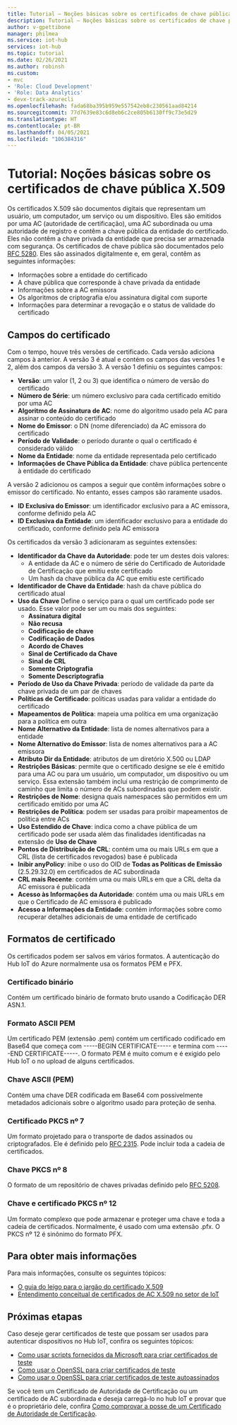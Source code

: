 ```yaml
---
title: Tutorial – Noções básicas sobre os certificados de chave pública X.509 para o Hub IoT do Azure | Microsoft Docs
description: Tutorial – Noções básicas sobre os certificados de chave pública X.509 para o Hub IoT do Azure
author: v-gpettibone
manager: philmea
ms.service: iot-hub
services: iot-hub
ms.topic: tutorial
ms.date: 02/26/2021
ms.author: robinsh
ms.custom:
- mvc
- 'Role: Cloud Development'
- 'Role: Data Analytics'
- devx-track-azurecli
ms.openlocfilehash: fada68ba395b959e557542eb8c230561aad84214
ms.sourcegitcommit: 77d7639e83c6d8eb6c2ce805b6130ff9c73e5d29
ms.translationtype: HT
ms.contentlocale: pt-BR
ms.lasthandoff: 04/05/2021
ms.locfileid: "106384316"
---
```

# <a name="tutorial-understanding-x509-public-key-certificates"></a>Tutorial: Noções básicas sobre os certificados de chave pública X.509

Os certificados X.509 são documentos digitais que representam um usuário, um computador, um serviço ou um dispositivo. Eles são emitidos por uma AC (autoridade de certificação), uma AC subordinada ou uma autoridade de registro e contêm a chave pública da entidade do certificado. Eles não contêm a chave privada da entidade que precisa ser armazenada com segurança. Os certificados de chave pública são documentados pelo [RFC 5280](https://tools.ietf.org/html/rfc5280). Eles são assinados digitalmente e, em geral, contêm as seguintes informações:

* Informações sobre a entidade do certificado
* A chave pública que corresponde à chave privada da entidade
* Informações sobre a AC emissora
* Os algoritmos de criptografia e/ou assinatura digital com suporte
* Informações para determinar a revogação e o status de validade do certificado

## <a name="certificate-fields"></a>Campos do certificado

Com o tempo, houve três versões de certificado. Cada versão adiciona campos à anterior. A versão 3 é atual e contém os campos das versões 1 e 2, além dos campos da versão 3. A versão 1 definiu os seguintes campos:

* **Versão**: um valor (1, 2 ou 3) que identifica o número de versão do certificado
* **Número de Série**: um número exclusivo para cada certificado emitido por uma AC
* **Algoritmo de Assinatura de AC**: nome do algoritmo usado pela AC para assinar o conteúdo do certificado
* **Nome do Emissor**: o DN (nome diferenciado) da AC emissora do certificado
* **Período de Validade**: o período durante o qual o certificado é considerado válido
* **Nome da Entidade**: nome da entidade representada pelo certificado
* **Informações de Chave Pública da Entidade**: chave pública pertencente à entidade do certificado

A versão 2 adicionou os campos a seguir que contêm informações sobre o emissor do certificado. No entanto, esses campos são raramente usados.

* **ID Exclusiva do Emissor**: um identificador exclusivo para a AC emissora, conforme definido pela AC
* **ID Exclusiva da Entidade**: um identificador exclusivo para a entidade do certificado, conforme definido pela AC emissora

Os certificados da versão 3 adicionaram as seguintes extensões:

* **Identificador da Chave da Autoridade**: pode ter um destes dois valores:
  * A entidade da AC e o número de série do Certificado de Autoridade de Certificação que emitiu este certificado
  * Um hash da chave pública da AC que emitiu este certificado
* **Identificador de Chave da Entidade**: hash da chave pública do certificado atual
* **Uso da Chave** Define o serviço para o qual um certificado pode ser usado. Esse valor pode ser um ou mais dos seguintes:
  * **Assinatura digital**
  * **Não recusa**
  * **Codificação de chave**
  * **Codificação de Dados**
  * **Acordo de Chaves**
  * **Sinal de Certificado da Chave**
  * **Sinal de CRL**
  * **Somente Criptografia**
  * **Somente Descriptografia**
* **Período de Uso da Chave Privada**: período de validade da parte da chave privada de um par de chaves
* **Políticas de Certificado**: políticas usadas para validar a entidade do certificado
* **Mapeamentos de Política**: mapeia uma política em uma organização para a política em outra
* **Nome Alternativo da Entidade**: lista de nomes alternativos para a entidade
* **Nome Alternativo do Emissor**: lista de nomes alternativos para a AC emissora
* **Atributo Dir da Entidade**: atributos de um diretório X.500 ou LDAP
* **Restrições Básicas**: permite que o certificado designe se ele é emitido para uma AC ou para um usuário, um computador, um dispositivo ou um serviço. Essa extensão também inclui uma restrição de comprimento de caminho que limita o número de ACs subordinadas que podem existir.
* **Restrições de Nome**: designa quais namespaces são permitidos em um certificado emitido por uma AC
* **Restrições de Política**: podem ser usadas para proibir mapeamentos de política entre ACs
* **Uso Estendido de Chave**: indica como a chave pública de um certificado pode ser usada além das finalidades identificadas na extensão de **Uso de Chave**
* **Pontos de Distribuição de CRL**: contém uma ou mais URLs em que a CRL (lista de certificados revogados) base é publicada
* **Inibir anyPolicy**: inibe o uso do OID de **Todas as Políticas de Emissão** (2.5.29.32.0) em certificados de AC subordinada
* **CRL mais Recente**: contém uma ou mais URLs em que a CRL delta da AC emissora é publicada
* **Acesso às Informações da Autoridade**: contém uma ou mais URLs em que o Certificado de AC emissora é publicado
* **Acesso a Informações da Entidade**: contém informações sobre como recuperar detalhes adicionais de uma entidade de certificado

## <a name="certificate-formats"></a>Formatos de certificado

Os certificados podem ser salvos em vários formatos. A autenticação do Hub IoT do Azure normalmente usa os formatos PEM e PFX.

### <a name="binary-certificate"></a>Certificado binário

Contém um certificado binário de formato bruto usando a Codificação DER ASN.1.

### <a name="ascii-pem-format"></a>Formato ASCII PEM

Um certificado PEM (extensão .pem) contém um certificado codificado em Base64 que começa com -----BEGIN CERTIFICATE----- e termina com -----END CERTIFICATE-----. O formato PEM é muito comum e é exigido pelo Hub IoT o no upload de alguns certificados.

### <a name="ascii-pem-key"></a>Chave ASCII (PEM)

Contém uma chave DER codificada em Base64 com possivelmente metadados adicionais sobre o algoritmo usado para proteção de senha.

### <a name="pkcs7-certificate"></a>Certificado PKCS nº 7

Um formato projetado para o transporte de dados assinados ou criptografados. Ele é definido pelo [RFC 2315](https://tools.ietf.org/html/rfc2315). Pode incluir toda a cadeia de certificados.

### <a name="pkcs8-key"></a>Chave PKCS nº 8

O formato de um repositório de chaves privadas definido pelo [RFC 5208](https://tools.ietf.org/html/rfc5208).

### <a name="pkcs12-key-and-certificate"></a>Chave e certificado PKCS nº 12

Um formato complexo que pode armazenar e proteger uma chave e toda a cadeia de certificados. Normalmente, é usado com uma extensão .pfx. O PKCS nº 12 é sinônimo do formato PFX.

## <a name="for-more-information"></a>Para obter mais informações

Para mais informações, consulte os seguintes tópicos:

* [O guia do leigo para o jargão do certificado X.509](https://techcommunity.microsoft.com/t5/internet-of-things/the-layman-s-guide-to-x-509-certificate-jargon/ba-p/2203540)
* [Entendimento conceitual de certificados de AC X.509 no setor de IoT](https://docs.microsoft.com/azure/iot-hub/iot-hub-x509ca-concept)

## <a name="next-steps"></a>Próximas etapas

Caso deseje gerar certificados de teste que possam ser usados para autenticar dispositivos no Hub IoT, confira os seguintes tópicos:

* [Como usar scripts fornecidos da Microsoft para criar certificados de teste](tutorial-x509-scripts.md)
* [Como usar o OpenSSL para criar certificados de teste](tutorial-x509-openssl.md)
* [Como usar o OpenSSL para criar certificados de teste autoassinados](tutorial-x509-self-sign.md)

Se você tem um Certificado de Autoridade de Certificação ou um certificado de AC subordinada e deseja carregá-lo no hub IoT e provar que é o proprietário dele, confira [Como comprovar a posse de um Certificado de Autoridade de Certificação](tutorial-x509-prove-possession.md).
